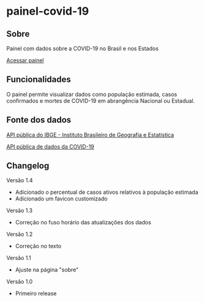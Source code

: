 # painel-covid-19

## Sobre
Painel com dados sobre a COVID-19 no Brasil e nos Estados

[Acessar painel](https://painel-covid-19.vercel.app/)

## Funcionalidades
O painel permite visualizar dados como população estimada, casos confirmados e mortes de COVID-19 em abrangência Nacional ou Estadual.

## Fonte dos dados
[API pública do IBGE - Instituto Brasileiro de Geografia e Estatística](https://servicodados.ibge.gov.br/api/docs/projecoes)

[API pública de dados da COVID-19](https://covid19-brazil-api-docs.vercel.app/)

## Changelog

Versão 1.4
* Adicionado o percentual de casos ativos relativos à população estimada
* Adicionado um favicon customizado

Versão 1.3
* Correção no fuso horário das atualizações dos dados

Versão 1.2
* Correção no texto

Versão 1.1
* Ajuste na página "sobre"

Versão 1.0
* Primeiro release